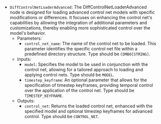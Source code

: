 - `DiffControlNetLoaderAdvanced`: The DiffControlNetLoaderAdvanced node is designed for loading advanced control net models with specific modifications or differences. It focuses on enhancing the control net's capabilities by allowing the integration of additional parameters and customizations, thereby enabling more sophisticated control over the model's behavior.
    - Parameters:
        - `control_net_name`: The name of the control net to be loaded. This parameter identifies the specific control net file within a predefined directory structure. Type should be `COMBO[STRING]`.
    - Inputs:
        - `model`: Specifies the model to be used in conjunction with the control net, allowing for a tailored approach to loading and applying control nets. Type should be `MODEL`.
        - `timestep_keyframe`: An optional parameter that allows for the specification of timestep keyframes, providing temporal control over the application of the control net. Type should be `TIMESTEP_KEYFRAME`.
    - Outputs:
        - `control_net`: Returns the loaded control net, enhanced with the specified model and optional timestep keyframes for advanced control. Type should be `CONTROL_NET`.
